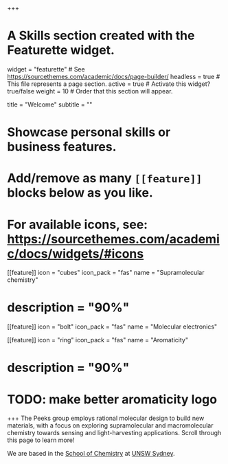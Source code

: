 +++
# A Skills section created with the Featurette widget.
widget = "featurette"  # See https://sourcethemes.com/academic/docs/page-builder/
headless = true  # This file represents a page section.
active = true  # Activate this widget? true/false
weight = 10  # Order that this section will appear.

title = "Welcome"
subtitle = ""

# Showcase personal skills or business features.
# 
# Add/remove as many `[[feature]]` blocks below as you like.
# 
# For available icons, see: https://sourcethemes.com/academic/docs/widgets/#icons

[[feature]]
  icon = "cubes"
  icon_pack = "fas"
  name = "Supramolecular<br> chemistry"
#  description = "90%"

[[feature]]
  icon = "bolt"
  icon_pack = "fas"
  name = "Molecular electronics"

[[feature]]
  icon = "ring"
  icon_pack = "fas"
  name = "Aromaticity"
#  description = "90%"
  # TODO: make better aromaticity logo


+++
The Peeks group employs rational molecular design to build new materials, with a focus on exploring supramolecular and macromolecular chemistry towards sensing and light-harvesting applications. Scroll through this page to learn more!

We are based in the [School of Chemistry](https://www.chemistry.unsw.edu.au/) at [UNSW Sydney](https://www.unsw.edu.au/). 
